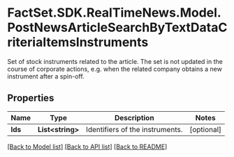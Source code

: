 # FactSet.SDK.RealTimeNews.Model.PostNewsArticleSearchByTextDataCriteriaItemsInstruments
Set of stock instruments related to the article. The set is not updated in the course of corporate actions, e.g. when the related company obtains a new instrument after a spin-off.

## Properties

Name | Type | Description | Notes
------------ | ------------- | ------------- | -------------
**Ids** | **List&lt;string&gt;** | Identifiers of the instruments. | [optional] 

[[Back to Model list]](../README.md#documentation-for-models) [[Back to API list]](../README.md#documentation-for-api-endpoints) [[Back to README]](../README.md)

